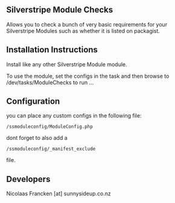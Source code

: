 ## Silverstripe Module Checks ##

Allows you to check a bunch of
very basic requirements for your Silverstripe Modules
such as whether it is listed on packagist.

## Installation Instructions ##

Install like any
other Silverstripe Module module.

To use the module, set the configs in the task and
then browse to /dev/tasks/ModuleChecks to run ...


## Configuration ##

you can place any custom configs in the following file:

`/ssmoduleconfig/ModuleConfig.php`

dont forget to also add a

`/ssmoduleconfig/_manifest_exclude`

file. 

## Developers ##

Nicolaas Francken [at] sunnysideup.co.nz
